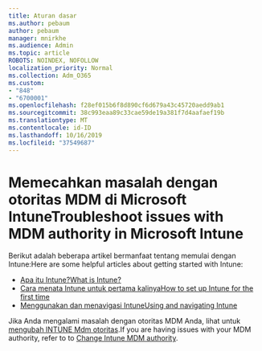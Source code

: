 ```yaml
---
title: Aturan dasar
ms.author: pebaum
author: pebaum
manager: mnirkhe
ms.audience: Admin
ms.topic: article
ROBOTS: NOINDEX, NOFOLLOW
localization_priority: Normal
ms.collection: Adm_O365
ms.custom:
- "848"
- "6700001"
ms.openlocfilehash: f28ef015b6f8d890cf6d679a43c45720aedd9ab1
ms.sourcegitcommit: 38c993eaa89c33cae59de19a381f7d4aafaef19b
ms.translationtype: MT
ms.contentlocale: id-ID
ms.lasthandoff: 10/16/2019
ms.locfileid: "37549687"
---
```

# <a name="troubleshoot-issues-with-mdm-authority-in-microsoft-intune"></a><span data-ttu-id="dfe3a-102">Memecahkan masalah dengan otoritas MDM di Microsoft Intune</span><span class="sxs-lookup"><span data-stu-id="dfe3a-102">Troubleshoot issues with MDM authority in Microsoft Intune</span></span>

<span data-ttu-id="dfe3a-103">Berikut adalah beberapa artikel bermanfaat tentang memulai dengan Intune:</span><span class="sxs-lookup"><span data-stu-id="dfe3a-103">Here are some helpful articles about getting started with Intune:</span></span>

- [<span data-ttu-id="dfe3a-104">Apa itu Intune?</span><span class="sxs-lookup"><span data-stu-id="dfe3a-104">What is Intune?</span></span>](https://docs.microsoft.com/intune/what-is-intune)
- [<span data-ttu-id="dfe3a-105">Cara menata Intune untuk pertama kalinya</span><span class="sxs-lookup"><span data-stu-id="dfe3a-105">How to set up Intune for the first time</span></span>](https://docs.microsoft.com/intune/setup-steps)
- [<span data-ttu-id="dfe3a-106">Menggunakan dan menavigasi Intune</span><span class="sxs-lookup"><span data-stu-id="dfe3a-106">Using and navigating Intune</span></span>](https://docs.microsoft.com/intune/tutorial-walkthrough-intune-portal)

<span data-ttu-id="dfe3a-107">Jika Anda mengalami masalah dengan otoritas MDM Anda, lihat untuk [mengubah INTUNE Mdm otoritas](https://docs.microsoft.com/alchemyinsights/change-mdm-authority).</span><span class="sxs-lookup"><span data-stu-id="dfe3a-107">If you are having issues with your MDM authority, refer to to [Change Intune MDM authority](https://docs.microsoft.com/alchemyinsights/change-mdm-authority).</span></span>